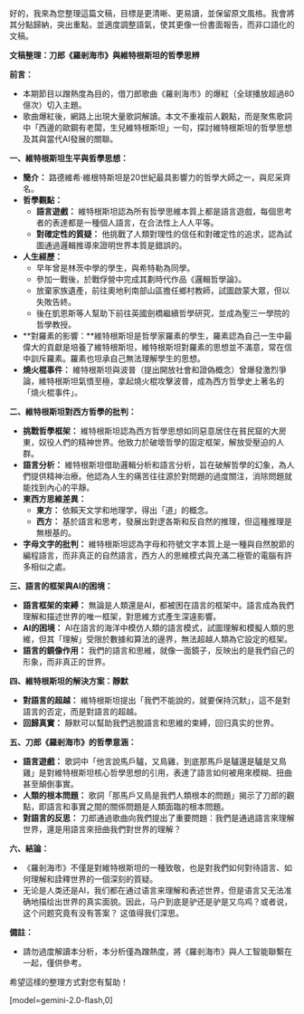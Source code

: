 好的，我來為您整理這篇文稿，目標是更清晰、更易讀，並保留原文風格。我會將其分點歸納，突出重點，並適度調整語氣，使其更像一份書面報告，而非口語化的文稿。

**文稿整理：刀郎《羅剎海市》與維特根斯坦的哲學思辨**

**前言：**

*   本期節目以蹭熱度為目的，借刀郎歌曲《羅剎海市》的爆紅（全球播放超過80億次）切入主題。
*   歌曲爆紅後，網路上出現大量歌詞解讀。本文不重複前人觀點，而是聚焦歌詞中「西邊的歐鋼有老闆，生兒維特根斯坦」一句，探討維特根斯坦的哲學思想及其與當代AI發展的關聯。

**一、維特根斯坦生平與哲學思想：**

*   **簡介：** 路德維希·維根特斯坦是20世紀最具影響力的哲學大師之一，與尼采齊名。
*   **哲學觀點：**
    *   **語言遊戲：** 維特根斯坦認為所有哲學思維本質上都是語言遊戲，每個思考者的表達都是一種個人語言，在合法性上人人平等。
    *   **對確定性的質疑：** 他挑戰了人類對理性的信任和對確定性的追求，認為試圖通過邏輯推導來證明世界本質是錯誤的。
*   **人生經歷：**
    *   早年曾是林茨中學的學生，與希特勒為同學。
    *   參加一戰後，於戰俘營中完成其劃時代作品《邏輯哲學論》。
    *   放棄家族遺產，前往奧地利南部山區擔任鄉村教師，試圖啟蒙大眾，但以失敗告終。
    *   後在凱恩斯等人幫助下前往英國劍橋繼續哲學研究，並成為聖三一學院的哲學教授。
*   **對羅素的影響：**維特根斯坦是哲學家羅素的學生，羅素認為自己一生中最偉大的貢獻是培養了維特根斯坦，維特根斯坦對羅素的思想並不滿意，常在信中訓斥羅素。羅素也坦承自己無法理解學生的思想。
*   **燒火棍事件：** 維特根斯坦與波普（提出開放社會和證偽概念）曾爆發激烈爭論，維特根斯坦氣憤至極，拿起燒火棍攻擊波普，成為西方哲學史上著名的「燒火棍事件」。

**二、維特根斯坦對西方哲學的批判：**

*   **挑戰哲學框架：** 維特根斯坦認為西方哲學思想如同惡意居住在貧民窟的大房東，奴役人們的精神世界。他致力於破壞哲學的固定框架，解放受壓迫的人群。
*   **語言分析：** 維特根斯坦借助邏輯分析和語言分析，旨在破解哲學的幻象，為人們提供精神治療。他認為人生的痛苦往往源於對問題的過度關注，消除問題就能找到內心的平靜。
*   **東西方思維差異：**
    *   **東方：** 依賴天文学和地理学，得出「道」的概念。
    *   **西方：** 基於語言和思考，發展出對逻各斯和反自然的推理，但這種推理是無根基的。
*   **字母文字的批判：** 維特根斯坦認為字母和符號文字本質上是一種與自然脫節的編程語言，而非真正的自然語言，西方人的思維模式與充滿二極管的電腦有許多相似之處。

**三、語言的框架與AI的困境：**

*   **語言框架的束縛：** 無論是人類還是AI，都被困在語言的框架中。語言成為我們理解和描述世界的唯一框架，對思維方式產生深遠影響。
*   **AI的困境：** AI在語言的海洋中模仿人類的語言模式，試圖理解和模擬人類的思維，但其「理解」受限於數據和算法的邊界，無法超越人類為它設定的框架。
*   **語言的鏡像作用：** 我們的語言和思維，就像一面鏡子，反映出的是我們自己的形象，而非真正的世界。

**四、維特根斯坦的解決方案：靜默**

*   **對語言的超越：** 維特根斯坦提出「我們不能說的，就要保持沉默」，這不是對語言的否定，而是對語言的超越。
*   **回歸真實：** 靜默可以幫助我們逃脫語言和思維的束縛，回归真实的世界。

**五、刀郎《羅剎海市》的哲學意涵：**

*   **語言遊戲：** 歌詞中「他言說馬戶驢，又鳥雞，到底那馬戶是驢還是驢是又鳥雞」是對維特根斯坦核心哲學思想的引用，表達了語言如何被用來模糊、扭曲甚至顛倒事實。
*   **人類的根本問題：** 歌詞「那馬戶又鳥是我們人類根本的問題」揭示了刀郎的觀點，即語言和事實之間的關係問題是人類面臨的根本問題。
*   **對語言的反思：** 刀郎通過歌曲向我們提出了重要問題：我們是通過語言來理解世界，還是用語言來扭曲我們對世界的理解？

**六、結論：**

*   《羅剎海市》不僅是對維特根斯坦的一種致敬，也是對我們如何對待語言、如何理解和詮釋世界的一個深刻的質疑。
*   无论是人类还是AI，我们都在通过语言来理解和表述世界，但是语言又无法准确地描绘出世界的真实面貌。因此，马户到底是驴还是驴是又鸟鸡？或者说，这个问题究竟有没有答案？ 这值得我们深思。

**備註：**

*   請勿過度解讀本分析，本分析僅為蹭熱度，將《羅剎海市》與人工智能聯繫在一起，僅供參考。

希望這樣的整理方式對您有幫助！

[model=gemini-2.0-flash,0]

